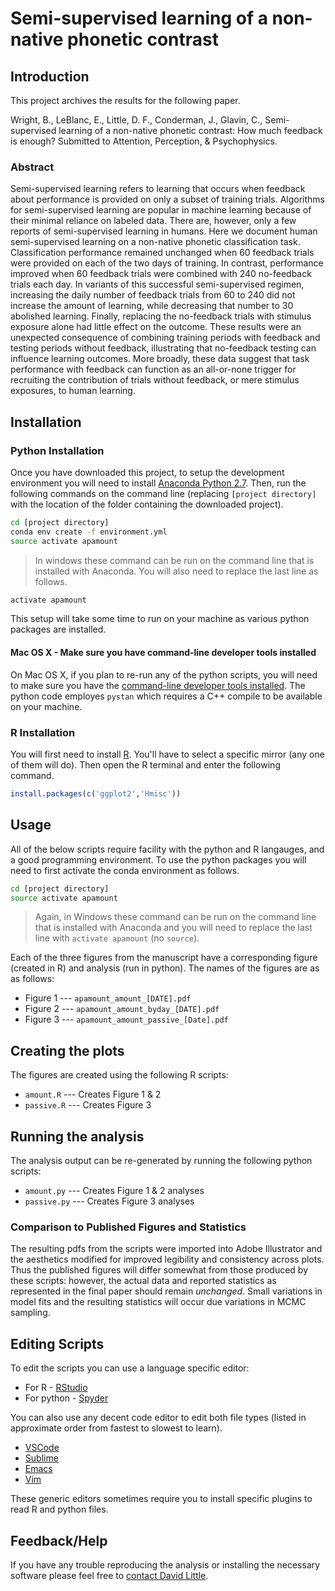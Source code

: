 # Semi-supervised learning of a non-native phonetic contrast

## Introduction

This project archives the results for the following paper.

Wright, B., LeBlanc, E., Little, D. F., Conderman, J., Glavin, C.,
Semi-supervised learning of a non-native phonetic contrast: How much feedback
is enough? Submitted to Attention, Perception, & Psychophysics.

### Abstract

Semi-supervised learning refers to learning that occurs when feedback about
performance is provided on only a subset of training trials. Algorithms for
semi-supervised learning are popular in machine learning because of their
minimal reliance on labeled data. There are, however, only a few reports of
semi-supervised learning in humans. Here we document human semi-supervised
learning on a non-native phonetic classification task. Classification
performance remained unchanged when 60 feedback trials were provided on each
of the two days of training. In contrast, performance improved when 60
feedback trials were combined with 240 no-feedback trials each day. In
variants of this successful semi-supervised regimen, increasing the daily
number of feedback trials from 60 to 240 did not increase the amount of
learning, while decreasing that number to 30 abolished learning. Finally,
replacing the no-feedback trials with stimulus exposure alone had little
effect on the outcome. These results were an unexpected consequence of
combining training periods with feedback and testing periods without
feedback, illustrating that no-feedback testing can influence learning
outcomes. More broadly, these data suggest that task performance with
feedback can function as an all-or-none trigger for recruiting the
contribution of trials without feedback, or mere stimulus exposures, to human
learning.

## Installation

### Python Installation

Once you have downloaded this project, to setup the development environment you
will need to install [Anaconda Python 2.7](https://www.anaconda.com/download/).
Then, run the following commands on the command line (replacing `[project
directory]` with the location of the folder containing the downloaded project).

```sh
cd [project directory]
conda env create -f environment.yml
source activate apamount
```

> In windows these command can be run on the command line that is 
> installed with Anaconda. You will also need to replace the last line
> as follows.

```sh
activate apamount
```

This setup will take some time to run on your machine as various python
packages are installed.

#### Mac OS X - Make sure you have command-line developer tools installed

On Mac OS X, if you plan to re-run any of the python scripts, you will need
to make sure you have the [command-line developer tools
installed](http://osxdaily.com/2014/02/12/install-command-line-tools-mac-os-x/).
The python code employes `pystan` which requires a C++ compile to be
available on your machine.


### R Installation

You will first need to install [R](https://www.r-project.org/). You'll have
to select a specific mirror (any one of them will do). Then open the R
terminal and enter the following command.

```R
install.packages(c('ggplot2','Hmisc'))
```

## Usage

All of the below scripts require facility with the python and R langauges,
and a good programming environment. To use the python packages you will need
to first activate the conda environment as follows.

```sh
cd [project directory]
source activate apamount
```

> Again, in Windows these command can be run on the command line that is 
> installed with Anaconda and you will need to replace the last line
> with `activate apamount` (no `source`).

Each of the three figures from the manuscript have a corresponding figure
(created in R) and analysis (run in python). The names of the figures are as
as follows:

* Figure 1 --- `apamount_amount_[DATE].pdf`
* Figure 2 --- `apamount_amount_byday_[DATE].pdf`
* Figure 3 --- `apamount_amount_passive_[Date].pdf`

## Creating the plots

The figures are created using the following R scripts:

* `amount.R` --- Creates Figure 1 & 2
* `passive.R` --- Creates Figure 3

## Running the analysis

The analysis output can be re-generated by running the following python scripts:

* `amount.py` --- Creates Figure 1 & 2 analyses
* `passive.py` --- Creates Figure 3 analyses

### Comparison to Published Figures and Statistics

The resulting pdfs from the scripts were imported into Adobe Illustrator and
the aesthetics modified for improved legibility and consistency across plots.
Thus the published figures will differ somewhat from those produced by these
scripts: however, the actual data and reported statistics as represented in the
final paper should remain *unchanged*. Small variations in model fits and the
resulting statistics will occur due variations in  MCMC sampling.  

## Editing Scripts

To edit the scripts you can use a language specific editor:

* For R - [RStudio](https://www.rstudio.com/)
* For python - [Spyder](https://pythonhosted.org/spyder/index.html)

You can also use any decent code editor to edit both file types (listed in
approximate order from fastest to slowest to learn).

* [VSCode](https://code.visualstudio.com/)
* [Sublime](https://www.sublimetext.com/)
* [Emacs](https://www.gnu.org/software/emacs/)
* [Vim](http://www.vim.org/)

These generic editors sometimes require you to install specific plugins to read
R and python files.

## Feedback/Help

If you have any trouble reproducing the analysis or installing the necessary
software please feel free to [contact David Little](david.frank.little@gmail.com).
